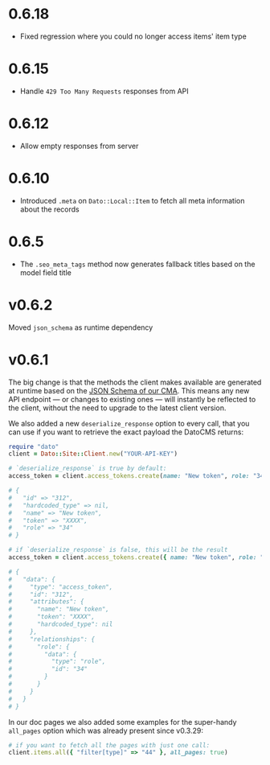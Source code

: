 # 0.6.18

* Fixed regression where you could no longer access items' item type

# 0.6.15

* Handle `429 Too Many Requests` responses from API

# 0.6.12

* Allow empty responses from server

# 0.6.10

* Introduced `.meta` on `Dato::Local::Item` to fetch all meta information about the records

# 0.6.5

* The `.seo_meta_tags` method now generates fallback titles based on the model field title

# v0.6.2

Moved `json_schema` as runtime dependency

# v0.6.1

The big change is that the methods the client makes available are  generated at runtime based on the [JSON Schema of our CMA](https://www.datocms.com/content-management-api/). This means any new API endpoint — or changes to existing ones — will instantly be reflected to the client, without the need to upgrade to the latest client version.

We also added a new `deserialize_response` option to every call, that you can use if you want to retrieve the exact payload the DatoCMS returns:

```ruby
require "dato"
client = Dato::Site::Client.new("YOUR-API-KEY")

# `deserialize_response` is true by default:
access_token = client.access_tokens.create(name: "New token", role: "34")

# {
#   "id" => "312",
#   "hardcoded_type" => nil,
#   "name" => "New token",
#   "token" => "XXXX",
#   "role" => "34"
# }

# if `deserialize_response` is false, this will be the result
access_token = client.access_tokens.create({ name: "New token", role: "34" }, deserialize_response: false)

# {
#   "data": {
#     "type": "access_token",
#     "id": "312",
#     "attributes": {
#       "name": "New token",
#       "token": "XXXX",
#       "hardcoded_type": nil
#     },
#     "relationships": {
#       "role": {
#         "data": {
#           "type": "role",
#           "id": "34"
#         }
#       }
#     }
#   }
# }
```

In our doc pages we also added some examples for the super-handy `all_pages` option which was already present since v0.3.29:

```ruby
# if you want to fetch all the pages with just one call:
client.items.all({ "filter[type]" => "44" }, all_pages: true)
```
